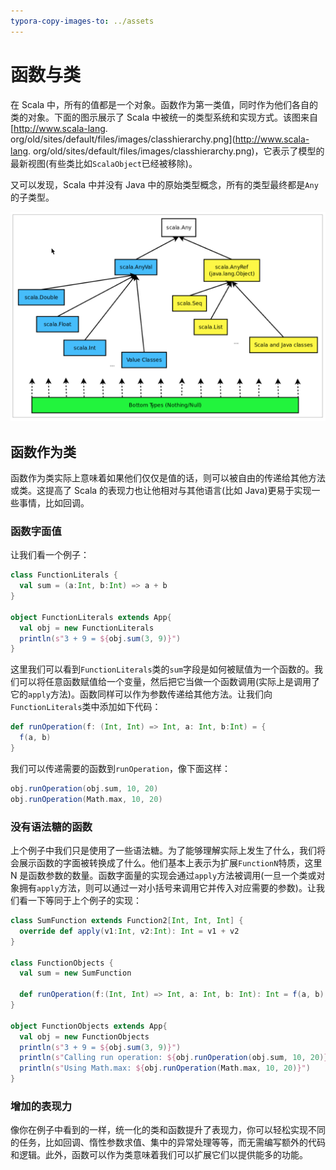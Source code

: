 ```yaml
---
typora-copy-images-to: ../assets
---
```


# 函数与类

在 Scala 中，所有的值都是一个对象。函数作为第一类值，同时作为他们各自的类的对象。下面的图示展示了 Scala 中被统一的类型系统和实现方式。该图来自 [http://www.scala-lang. org/old/sites/default/files/images/classhierarchy.png](http://www.scala-lang. org/old/sites/default/files/images/classhierarchy.png)，它表示了模型的最新视图(有些类比如`ScalaObject`已经被移除)。

又可以发现，Scala 中并没有 Java 中的原始类型概念，所有的类型最终都是`Any`的子类型。

![04666A3B-041D-4DEB-BF44-91A88A496A70](/assets/type-hierarchies.png)

## 函数作为类

函数作为类实际上意味着如果他们仅仅是值的话，则可以被自由的传递给其他方法或类。这提高了 Scala 的表现力也让他相对与其他语言(比如 Java)更易于实现一些事情，比如回调。

### 函数字面值

让我们看一个例子：

```scala
class FunctionLiterals {
  val sum = (a:Int, b:Int) => a + b
}

object FunctionLiterals extends App{
  val obj = new FunctionLiterals
  println(s"3 + 9 = ${obj.sum(3, 9)}")
}
```

这里我们可以看到`FunctionLiterals`类的`sum`字段是如何被赋值为一个函数的。我们可以将任意函数赋值给一个变量，然后把它当做一个函数调用(实际上是调用了它的`apply`方法)。函数同样可以作为参数传递给其他方法。让我们向`FunctionLiterals`类中添加如下代码：

```scala
def runOperation(f: (Int, Int) => Int, a: Int, b:Int) = {
  f(a, b)
}
```

我们可以传递需要的函数到`runOperation`，像下面这样：

```scala
obj.runOperation(obj.sum, 10, 20)
obj.runOperation(Math.max, 10, 20)
```

### 没有语法糖的函数

上个例子中我们只是使用了一些语法糖。为了能够理解实际上发生了什么，我们将会展示函数的字面被转换成了什么。他们基本上表示为扩展`FunctionN`特质，这里 N 是函数参数的数量。函数字面量的实现会通过`apply`方法被调用(一旦一个类或对象拥有`apply`方法，则可以通过一对小括号来调用它并传入对应需要的参数)。让我们看一下等同于上个例子的实现：

```scala
class SumFunction extends Function2[Int, Int, Int] {
  override def apply(v1:Int, v2:Int): Int = v1 + v2
}

class FunctionObjects {
  val sum = new SumFunction
  
  def runOperation(f:(Int, Int) => Int, a: Int, b: Int): Int = f(a, b)
}

object FunctionObjects extends App{
  val obj = new FunctionObjects
  println(s"3 + 9 = ${obj.sum(3, 9)}")
  println(s"Calling run operation: ${obj.runOperation(obj.sum, 10, 20)}")
  println(s"Using Math.max: ${obj.runOperation(Math.max, 10, 20)}")
}
```

### 增加的表现力

像你在例子中看到的一样，统一化的类和函数提升了表现力，你可以轻松实现不同的任务，比如回调、惰性参数求值、集中的异常处理等等，而无需编写额外的代码和逻辑。此外，函数可以作为类意味着我们可以扩展它们以提供能多的功能。


